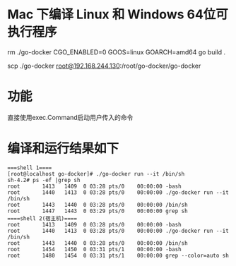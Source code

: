 # Mac 下编译 Linux 和 Windows 64位可执行程序

rm ./go-docker
CGO_ENABLED=0 GOOS=linux GOARCH=amd64 go build .

scp ./go-docker root@192.168.244.130:/root/go-docker/go-docker


# 功能
直接使用exec.Command启动用户传入的命令

# 编译和运行结果如下
```
===shell 1====
[root@localhost go-docker]# ./go-docker run --it /bin/sh
sh-4.2# ps -ef |grep sh
root       1413   1409  0 03:28 pts/0    00:00:00 -bash
root       1440   1413  0 03:28 pts/0    00:00:00 ./go-docker run --it /bin/sh
root       1443   1440  0 03:28 pts/0    00:00:00 /bin/sh
root       1447   1443  0 03:29 pts/0    00:00:00 grep sh
====shell 2(宿主机)====
root       1413   1409  0 03:28 pts/0    00:00:00 -bash
root       1440   1413  0 03:28 pts/0    00:00:00 ./go-docker run --it /bin/sh
root       1443   1440  0 03:28 pts/0    00:00:00 /bin/sh
root       1454   1450  0 03:31 pts/1    00:00:00 -bash
root       1480   1454  0 03:31 pts/1    00:00:00 grep --color=auto sh
```

